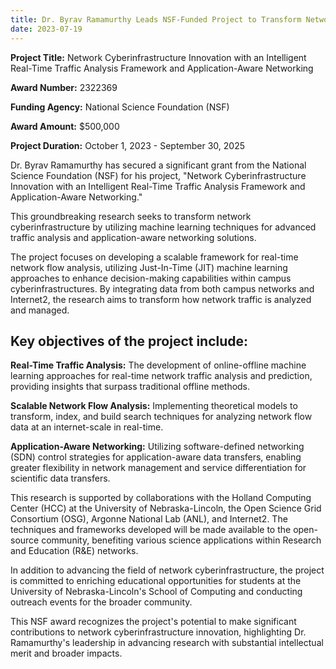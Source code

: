 ```yaml
---
title: Dr. Byrav Ramamurthy Leads NSF-Funded Project to Transform Network Cyberinfrastructure
date: 2023-07-19
---
```


**Project Title:** Network Cyberinfrastructure Innovation with an Intelligent Real-Time Traffic Analysis Framework and Application-Aware Networking

**Award Number:** 2322369

**Funding Agency:** National Science Foundation (NSF)

**Award Amount:** $500,000

**Project Duration:** October 1, 2023 - September 30, 2025

Dr. Byrav Ramamurthy has secured a significant grant from the National Science Foundation (NSF) for his project, "Network Cyberinfrastructure Innovation with an Intelligent Real-Time Traffic Analysis Framework and Application-Aware Networking." 

<!--more-->

This groundbreaking research seeks to transform network cyberinfrastructure by utilizing machine learning techniques for advanced traffic analysis and application-aware networking solutions.

The project focuses on developing a scalable framework for real-time network flow analysis, utilizing Just-In-Time (JIT) machine learning approaches to enhance decision-making capabilities within campus cyberinfrastructures. By integrating data from both campus networks and Internet2, the research aims to transform how network traffic is analyzed and managed.

## **Key objectives of the project include:**

**Real-Time Traffic Analysis:** The development of online-offline machine learning approaches for real-time network traffic analysis and prediction, providing insights that surpass traditional offline methods.

**Scalable Network Flow Analysis:** Implementing theoretical models to transform, index, and build search techniques for analyzing network flow data at an internet-scale in real-time.

**Application-Aware Networking:** Utilizing software-defined networking (SDN) control strategies for application-aware data transfers, enabling greater flexibility in network management and service differentiation for scientific data transfers.

This research is supported by collaborations with the Holland Computing Center (HCC) at the University of Nebraska-Lincoln, the Open Science Grid Consortium (OSG), Argonne National Lab (ANL), and Internet2. The techniques and frameworks developed will be made available to the open-source community, benefiting various science applications within Research and Education (R&E) networks.

In addition to advancing the field of network cyberinfrastructure, the project is committed to enriching educational opportunities for students at the University of Nebraska-Lincoln's School of Computing and conducting outreach events for the broader community.

This NSF award recognizes the project's potential to make significant contributions to network cyberinfrastructure innovation, highlighting Dr. Ramamurthy's leadership in advancing research with substantial intellectual merit and broader impacts.

